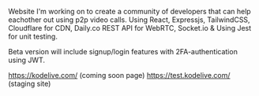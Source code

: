 Website I'm working on to create a community of developers that can help eachother out using p2p video calls. Using React, Expressjs, TailwindCSS, Cloudflare for CDN, Daily.co REST API for WebRTC, Socket.io & Using Jest for unit testing. 

Beta version will include signup/login features with 2FA-authentication using JWT.

https://kodelive.com/ (coming soon page)
https://test.kodelive.com/ (staging site)
